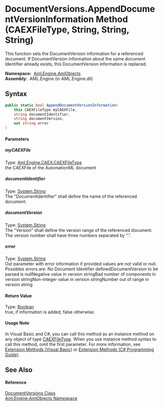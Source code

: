 DocumentVersions.AppendDocumentVersionInformation Method (CAEXFileType, String, String, String)
===============================================================================================
This function sets the DocumentVersion information for a referenced document. If DocumentVersion information about the same document Identifier already exists, this DocumentVersion information is replaced.

  **Namespace:**  [Aml.Engine.AmlObjects][1]  
  **Assembly:**  AML.Engine (in AML.Engine.dll)

Syntax
------

```csharp
public static bool AppendDocumentVersionInformation(
	this CAEXFileType myCAEXFile,
	string documentIdentifier,
	string documentVersion,
	out string error
)
```

#### Parameters

##### *myCAEXFile*
Type: [Aml.Engine.CAEX.CAEXFileType][2]  
 the CAEXFile of the AutomationML document

##### *documentIdentifier*
Type: [System.String][3]  
 The "DocumentIdentifier" shall define the name of the referenced document.

##### *documentVersion*
Type: [System.String][3]  
 The "Version" shall define the version range of the referenced document. The version number shall have three numbers separated by ".".

##### *error*
Type: [System.String][3]  
 Out parameter with error information if provided values are not valid or null. Possibles errors are: No Document Identifier definedDocumentVersion to be parsed is nullNegative value in version stringBad number of components in version stringNon-integer value in version stringNumber out of range in version string

#### Return Value
Type: [Boolean][4]  
 true, if information is added, false otherwise. 
#### Usage Note
In Visual Basic and C#, you can call this method as an instance method on any object of type [CAEXFileType][2]. When you use instance method syntax to call this method, omit the first parameter. For more information, see [Extension Methods (Visual Basic)][5] or [Extension Methods (C# Programming Guide)][6].

See Also
--------

#### Reference
[DocumentVersions Class][7]  
[Aml.Engine.AmlObjects Namespace][1]  

[1]: ../README.md
[2]: ../../Aml.Engine.CAEX/CAEXFileType/README.md
[3]: https://docs.microsoft.com/dotnet/api/system.string
[4]: https://docs.microsoft.com/dotnet/api/system.boolean
[5]: https://docs.microsoft.com/dotnet/visual-basic/programming-guide/language-features/procedures/extension-methods
[6]: https://docs.microsoft.com/dotnet/csharp/programming-guide/classes-and-structs/extension-methods
[7]: README.md
[8]: https://www.automationml.org
[9]: ../../icons/logoShade.png
